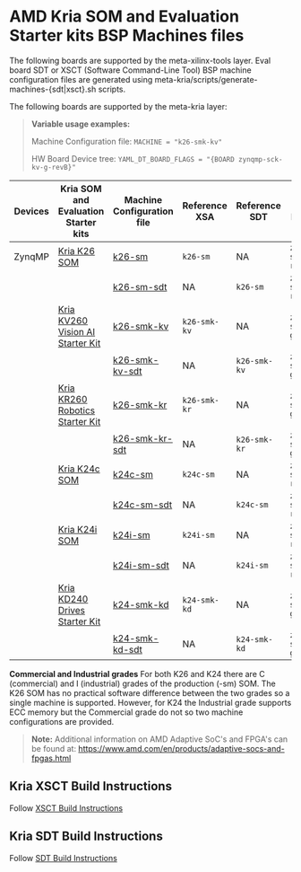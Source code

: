 # AMD Kria SOM and Evaluation Starter kits BSP Machines files

The following boards are supported by the meta-xilinx-tools layer. Eval board SDT
or XSCT (Software Command-Line Tool) BSP machine configuration files are generated
using meta-kria/scripts/generate-machines-{sdt|xsct}.sh scripts.

The following boards are supported by the meta-kria layer:

> **Variable usage examples:**
>
> Machine Configuration file: `MACHINE = "k26-smk-kv"`
>
> HW Board Device tree: `YAML_DT_BOARD_FLAGS = "{BOARD zynqmp-sck-kv-g-revB}"`

| Devices | Kria SOM and Evaluation Starter kits                                                                        | Machine Configuration file                 | Reference XSA | Reference SDT | HW Board Device tree   | QEMU tested | HW tested |
|---------|-------------------------------------------------------------------------------------------------------------|--------------------------------------------|---------------|------------------------|-------------|-----------|-----------|
| ZynqMP  | [Kria K26 SOM](https://www.amd.com/en/products/system-on-modules/kria/k26/k26c-commercial.html)                               | [k26-sm](conf/machine/k26-sm.conf)         | `k26-sm`      | NA      | `zynqmp-sm-k26-reva`   | Yes         | Yes       |
|         |                                | [k26-sm-sdt](conf/machine/k26-sm-sdt.conf)         | NA      | `k26-sm`      | `zynqmp-sm-k26-reva`   | Yes         | Yes       |
|         | [Kria KV260 Vision AI Starter Kit](https://www.amd.com/en/products/system-on-modules/kria/k26/kv260-vision-starter-kit.html)  | [k26-smk-kv](conf/machine/k26-smk-kv.conf) | `k26-smk-kv`  | NA | `zynqmp-sck-kv-g-revB` | Yes         | Yes       |
|         |  | [k26-smk-kv-sdt](conf/machine/k26-smk-kv-sdt.conf) | NA  | `k26-smk-kv` | `zynqmp-sck-kv-g-revB` | Yes         | Yes       |
|         | [Kria KR260 Robotics Starter Kit](https://www.amd.com/en/products/system-on-modules/kria/k26/kr260-robotics-starter-kit.html) | [k26-smk-kr](conf/machine/k26-smk-kr.conf) | `k26-smk-kr`  | NA | `zynqmp-sck-kr-g-revB` | Yes         | Yes       |
|         |  | [k26-smk-kr-sdt](conf/machine/k26-smk-kr-sdt.conf) | NA  | `k26-smk-kr` | `zynqmp-sck-kr-g-revB` | Yes         | Yes       |
|         | [Kria K24c SOM](https://www.amd.com/en/products/system-on-modules/kria/k24/k24c-commercial.html)                              | [k24c-sm](conf/machine/k24c-sm.conf)       | `k24c-sm`     | NA     | `zynqmp-sm-k24-reva`   | Yes         | Yes       |
|         |  | [k24c-sm-sdt](conf/machine/k24c-sm-sdt.conf)       | NA    | `k24c-sm`     | `zynqmp-sm-k24-reva`   | Yes         | Yes       |
|         | [Kria K24i SOM](https://www.amd.com/en/products/system-on-modules/kria/k24/k24i-industrial.html)                              | [k24i-sm](conf/machine/k24i-sm.conf)       | `k24i-sm`     | NA     | `zynqmp-sm-k24-reva`   | Yes         | Yes       |
|         |  | [k24i-sm-sdt](conf/machine/k24i-sm-sdt.conf)       | NA     | `k24i-sm`     | `zynqmp-sm-k24-reva`   | Yes         | Yes       |
|         | [Kria KD240 Drives Starter Kit](https://www.amd.com/en/products/system-on-modules/kria/k24/kd240-drives-starter-kit.html)     | [k24-smk-kd](conf/machine/k24-smk-kd.conf) | `k24-smk-kd`  | NA  | `zynqmp-sck-kd-g-revA` | Yes         | Yes       |
|         |  | [k24-smk-kd-sdt](conf/machine/k24-smk-kd-sdt.conf) | NA  | `k24-smk-kd`  | `zynqmp-sck-kd-g-revA` | Yes         | Yes       |

**Commercial and Industrial grades**
For both K26 and K24 there are C (commercial) and I (industrial) grades of the
production (-sm) SOM. The K26 SOM has no practical software difference between
the two grades so a single machine is supported. However, for K24 the Industrial
grade supports ECC memory but the Commercial grade do not so two machine
configurations are provided.

> **Note:** Additional information on AMD Adaptive SoC's and FPGA's can be found at:
	https://www.amd.com/en/products/adaptive-socs-and-fpgas.html

## Kria XSCT Build Instructions

Follow [XSCT Build Instructions](https://github.com/Xilinx/meta-xilinx-tools/blob/master/README.xsct.bsp.md)

## Kria SDT Build Instructions

Follow [SDT Build Instructions](https://github.com/Xilinx/meta-xilinx/blob/master/meta-xilinx-standalone-sdt/README.sdt.bsp.md)
